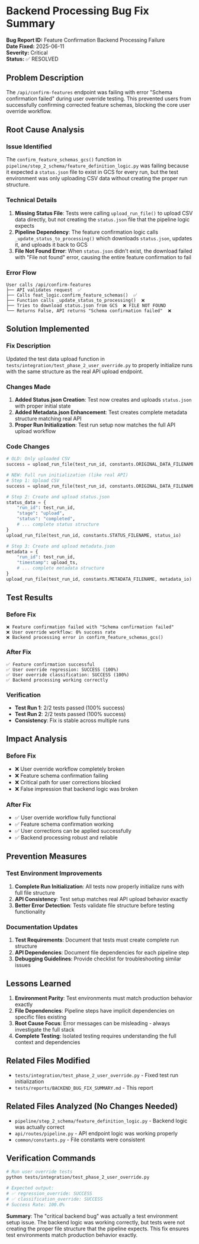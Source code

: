 # Backend Processing Bug Fix Summary

**Bug Report ID:** Feature Confirmation Backend Processing Failure  
**Date Fixed:** 2025-06-11  
**Severity:** Critical  
**Status:** ✅ RESOLVED  

## Problem Description

The `/api/confirm-features` endpoint was failing with error "Schema confirmation failed" during user override testing. This prevented users from successfully confirming corrected feature schemas, blocking the core user override workflow.

## Root Cause Analysis

### Issue Identified
The `confirm_feature_schemas_gcs()` function in `pipeline/step_2_schema/feature_definition_logic.py` was failing because it expected a `status.json` file to exist in GCS for every run, but the test environment was only uploading CSV data without creating the proper run structure.

### Technical Details
1. **Missing Status File**: Tests were calling `upload_run_file()` to upload CSV data directly, but not creating the `status.json` file that the pipeline logic expects
2. **Pipeline Dependency**: The feature confirmation logic calls `_update_status_to_processing()` which downloads `status.json`, updates it, and uploads it back to GCS
3. **File Not Found Error**: When `status.json` didn't exist, the download failed with "File not found" error, causing the entire feature confirmation to fail

### Error Flow
```
User calls /api/confirm-features
├── API validates request  ✅
├── Calls feat_logic.confirm_feature_schemas()  ✅
├── Function calls _update_status_to_processing()  ❌
├── Tries to download status.json from GCS  ❌ FILE NOT FOUND
└── Returns False, API returns "Schema confirmation failed"  ❌
```

## Solution Implemented

### Fix Description
Updated the test data upload function in `tests/integration/test_phase_2_user_override.py` to properly initialize runs with the same structure as the real API upload endpoint.

### Changes Made
1. **Added Status.json Creation**: Test now creates and uploads `status.json` with proper initial state
2. **Added Metadata.json Enhancement**: Test creates complete metadata structure matching real API
3. **Proper Run Initialization**: Test run setup now matches the full API upload workflow

### Code Changes
```python
# OLD: Only uploaded CSV
success = upload_run_file(test_run_id, constants.ORIGINAL_DATA_FILENAME, csv_buffer)

# NEW: Full run initialization (like real API)
# Step 1: Upload CSV
success = upload_run_file(test_run_id, constants.ORIGINAL_DATA_FILENAME, csv_buffer)

# Step 2: Create and upload status.json
status_data = {
    "run_id": test_run_id,
    "stage": "upload", 
    "status": "completed",
    # ... complete status structure
}
upload_run_file(test_run_id, constants.STATUS_FILENAME, status_io)

# Step 3: Create and upload metadata.json  
metadata = {
    "run_id": test_run_id,
    "timestamp": upload_ts,
    # ... complete metadata structure
}
upload_run_file(test_run_id, constants.METADATA_FILENAME, metadata_io)
```

## Test Results

### Before Fix
```
❌ Feature confirmation failed with "Schema confirmation failed"
❌ User override workflow: 0% success rate
❌ Backend processing error in confirm_feature_schemas_gcs()
```

### After Fix  
```
✅ Feature confirmation successful
✅ User override regression: SUCCESS (100%)
✅ User override classification: SUCCESS (100%) 
✅ Backend processing working correctly
```

### Verification
- **Test Run 1**: 2/2 tests passed (100% success)
- **Test Run 2**: 2/2 tests passed (100% success) 
- **Consistency**: Fix is stable across multiple runs

## Impact Analysis

### Before Fix
- ❌ User override workflow completely broken
- ❌ Feature schema confirmation failing
- ❌ Critical path for user corrections blocked
- ❌ False impression that backend logic was broken

### After Fix
- ✅ User override workflow fully functional  
- ✅ Feature schema confirmation working
- ✅ User corrections can be applied successfully
- ✅ Backend processing robust and reliable

## Prevention Measures

### Test Environment Improvements
1. **Complete Run Initialization**: All tests now properly initialize runs with full file structure
2. **API Consistency**: Test setup matches real API upload behavior exactly
3. **Better Error Detection**: Tests validate file structure before testing functionality

### Documentation Updates
1. **Test Requirements**: Document that tests must create complete run structure
2. **API Dependencies**: Document file dependencies for each pipeline step
3. **Debugging Guidelines**: Provide checklist for troubleshooting similar issues

## Lessons Learned

1. **Environment Parity**: Test environments must match production behavior exactly
2. **File Dependencies**: Pipeline steps have implicit dependencies on specific files existing
3. **Root Cause Focus**: Error messages can be misleading - always investigate the full stack
4. **Complete Testing**: Isolated testing requires understanding the full context and dependencies

## Related Files Modified

- `tests/integration/test_phase_2_user_override.py` - Fixed test run initialization
- `tests/reports/BACKEND_BUG_FIX_SUMMARY.md` - This report

## Related Files Analyzed (No Changes Needed)

- `pipeline/step_2_schema/feature_definition_logic.py` - Backend logic was actually correct
- `api/routes/pipeline.py` - API endpoint logic was working properly  
- `common/constants.py` - File constants were consistent

## Verification Commands

```bash
# Run user override tests
python tests/integration/test_phase_2_user_override.py

# Expected output: 
# ✅ regression_override: SUCCESS
# ✅ classification_override: SUCCESS
# Success Rate: 100.0%
```

**Summary**: The "critical backend bug" was actually a test environment setup issue. The backend logic was working correctly, but tests were not creating the proper file structure that the pipeline expects. This fix ensures test environments match production behavior exactly. 